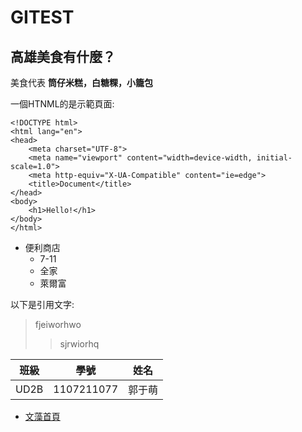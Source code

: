 
# GITEST

## 高雄美食有什麼？


美食代表 **筒仔米糕，白糖粿，小籠包**

一個HTNML的是示範頁面:

    <!DOCTYPE html>
    <html lang="en">
    <head>
        <meta charset="UTF-8">
        <meta name="viewport" content="width=device-width, initial-scale=1.0">
        <meta http-equiv="X-UA-Compatible" content="ie=edge">
        <title>Document</title>
    </head>
    <body>
        <h1>Hello!</h1>
    </body>
    </html>
    
* 便利商店
  * 7-11
  * 全家
  * 萊爾富
  
 以下是引用文字:
 >fjeiworhwo
 >>sjrwiorhq
 
|班級|   學號    | 姓名 |
|----|----------|------|
|UD2B|1107211077|郭于萌|


* [文藻首頁](http://www.wzu.edu.tw)
